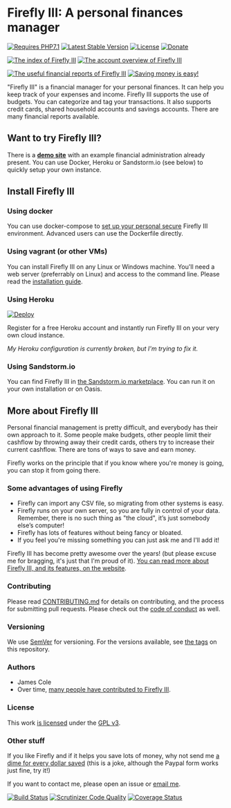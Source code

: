 # Firefly III: A personal finances manager 

[![Requires PHP7.1](https://img.shields.io/badge/php-7.1-red.svg)](https://secure.php.net/downloads.php) [![Latest Stable Version](https://poser.pugx.org/grumpydictator/firefly-iii/v/stable)](https://packagist.org/packages/grumpydictator/firefly-iii) [![License](https://img.shields.io/badge/license-GPL-lightgrey.svg)](https://www.gnu.org/licenses/gpl.html) [![Donate](https://img.shields.io/badge/Donate-PayPal-green.svg)](https://www.paypal.com/cgi-bin/webscr?cmd=_s-xclick&hosted_button_id=44UKUT455HUFA) 

[![The index of Firefly III](https://i.nder.be/ccynyxy0/400)](https://i.nder.be/h327vx3y) [![The account overview of Firefly III](https://i.nder.be/g8v86y2g/400)](https://i.nder.be/hkpynqr9)

[![The useful financial reports of Firefly III](https://i.nder.be/cs3qx4f3/400)](https://i.nder.be/cwznmryd) [![Saving money is easy!](https://i.nder.be/gpq6ykym/400)](https://i.nder.be/gum2qf8z)

"Firefly III" is a financial manager for your personal finances. It can help you keep track of your expenses and income.
Firefly III supports the use of budgets. You can categorize and tag your transactions.
It also supports credit cards, shared  household accounts and savings accounts.
There are many financial reports available.

## Want to try Firefly III?

There is a **[demo site](https://demo.firefly-iii.org)** with an example financial administration already present. You can use Docker, Heroku or Sandstorm.io (see below) to quickly setup your own instance.

## Install Firefly III

### Using docker

You can use docker-compose to [set up your personal secure](https://firefly-iii.org/using-docker.html) Firefly III environment. Advanced users can use the Dockerfile directly. 

### Using vagrant (or other VMs)

You can install Firefly III on any Linux or Windows machine. You'll need a web server (preferrably on Linux) and access to the command line. Please read the [installation guide](https://firefly-iii.org/using-installing.html).

### Using Heroku

[![Deploy](https://www.herokucdn.com/deploy/button.svg)](https://heroku.com/deploy?template=https://github.com/firefly-iii/firefly-iii/tree/master)

Register for a free Heroku account and instantly run Firefly III on your very own cloud instance.

_My Heroku configuration is currently broken, but I'm trying to fix it._

### Using Sandstorm.io

You can find Firefly III in [the Sandstorm.io marketplace](https://apps.sandstorm.io/app/uws252ya9mep4t77tevn85333xzsgrpgth8q4y1rhknn1hammw70). You can run it on your own installation or on Oasis.

## More about Firefly III

Personal financial management is pretty difficult, and everybody has their own approach to it.
Some people make budgets, other people limit their cashflow by throwing away their credit cards, 
others try to increase their current cashflow. There are tons of ways to save and earn money.

Firefly works on the principle that if you know where you're money is going, you can stop it from going there.

### Some advantages of using Firefly

- Firefly can import any CSV file, so migrating from other systems is easy.
- Firefly runs on your own server, so you are fully in control of your data. Remember, there is no such thing as "the cloud", it’s just somebody else’s computer!
- Firefly has lots of features without being fancy or bloated.
- If you feel you're missing something you can just ask me and I'll add it!

Firefly III has become pretty awesome over the years! (but please excuse me for bragging, it's just that I'm proud of it).
[You can read more about Firefly III, and its features, on the website](https://firefly-iii.org/).

### Contributing

Please read [CONTRIBUTING.md](https://github.com/firefly-iii/firefly-iii/blob/master/.github/CONTRIBUTING.md) for details on contributing, and the process for submitting pull requests. Please check out the [code of conduct](https://github.com/firefly-iii/firefly-iii/blob/master/CODE_OF_CONDUCT.md) as well.

### Versioning

We use [SemVer](http://semver.org/) for versioning. For the versions available, see [the tags](https://github.com/firefly-iii/firefly-iii/tags) on this repository.

### Authors

* James Cole
* Over time, [many people have contributed to Firefly III](https://github.com/firefly-iii/firefly-iii/graphs/contributors).

### License

This work [is licensed](https://github.com/firefly-iii/firefly-iii/blob/master/LICENSE) under the [GPL v3](https://www.gnu.org/licenses/gpl.html).

### Other stuff

If you like Firefly and if it helps you save lots of money, why not send me [a dime for every dollar saved](https://www.paypal.com/cgi-bin/webscr?cmd=_s-xclick&hosted_button_id=44UKUT455HUFA) (this is a joke, although the Paypal form works just fine, try it!)

If you want to contact me, please open an issue or [email me](mailto:thegrumpydictator@gmail.com).

[![Build Status](https://travis-ci.org/firefly-iii/firefly-iii.svg?branch=master)](https://travis-ci.org/firefly-iii/firefly-iii) [![Scrutinizer Code Quality](https://scrutinizer-ci.com/g/firefly-iii/firefly-iii/badges/quality-score.png?b=master)](https://scrutinizer-ci.com/g/firefly-iii/firefly-iii/?branch=master) [![Coverage Status](https://coveralls.io/repos/github/firefly-iii/firefly-iii/badge.svg?branch=master)](https://coveralls.io/github/firefly-iii/firefly-iii?branch=master)
